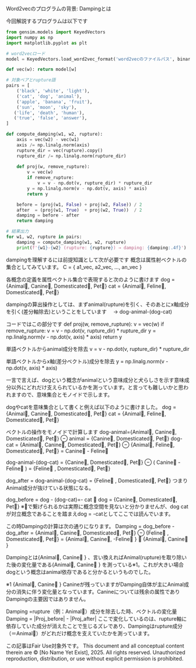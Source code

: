 Word2vecのプログラムの背景: Dampingとは

今回解説するプログラムは以下です

```python
from gensim.models import KeyedVectors
import numpy as np
import matplotlib.pyplot as plt

# word2vecロード
model = KeyedVectors.load_word2vec_format('word2vecのファイルパス', binary=True)

def vec(w): return model[w]

# 対象ペアとrupture語
pairs = [
    ('black', 'white', 'light'),
    ('cat', 'dog', 'animal'),
    ('apple', 'banana', 'fruit'),
    ('sun', 'moon', 'sky'),
   ('life', 'death', 'human'),
   ('true', 'false', 'answer'),
]

def compute_damping(w1, w2, rupture):
    axis = vec(w2) - vec(w1)
    axis /= np.linalg.norm(axis)
    rupture_dir = vec(rupture).copy()
    rupture_dir /= np.linalg.norm(rupture_dir)
    
    def proj(w, remove_rupture):
        v = vec(w)
        if remove_rupture:
            v = v - np.dot(v, rupture_dir) * rupture_dir
        y = np.linalg.norm(v - np.dot(v, axis) * axis)
        return y

    before = (proj(w1, False) + proj(w2, False)) / 2
    after  = (proj(w1, True)  + proj(w2, True))  / 2
    damping = before - after
    return damping

# 結果出力
for w1, w2, rupture in pairs:
    damping = compute_damping(w1, w2, rupture)
    print(f'{w1}-{w2} (rupture: {rupture}) → damping: {damping:.4f}')
```

dampingを理解するには前提知識として次が必要です
概念は属性射ベクトルの集合としてみています。
C = { a1_vec, a2_vec, ..., an_vec }

各概念の定義を属性ベクトル集合で表現すると次のように書けます
dog = {Animal⃗, Canine⃗, Domesticated⃗, Pet⃗}
cat = {Animal⃗, Feline⃗, Domesticated⃗, Pet⃗}

dampingの算出操作としては、まずanimal(rupture)を引く、そのあとにx軸成分を引く(差分軸除去)ということをしています
　→ dog-animal-(dog-cat)

コードではこの部分です
def proj(w, remove_rupture): v = vec(w) if remove_rupture: v = v - np.dot(v, rupture_dir) * rupture_dir y = np.linalg.norm(v - np.dot(v, axis) * axis) return y

単語ベクトルからanimal成分を除去
v = v - np.dot(v, rupture_dir) * rupture_dir

単語ベクトルからx軸(差分ベクトル)成分を除去
y = np.linalg.norm(v - np.dot(v, axis) * axis)

一言で言えば、dogという概念がanimalという意味成分と犬らしさを示す意味成分以外にどれだけ支えられているかを測っています。と言っても難しいかと思われますので、意味集合とモノイドで示します。

dogやcatを意味集合として書くと例えば以下のように書けました。
dog = {Animal⃗, Canine⃗, Domesticated⃗, Pet⃗}
cat = {Animal⃗, Feline⃗, Domesticated⃗, Pet⃗}

ベクトルの操作をモノイドで計算します
dog-animal={Animal⃗, Canine⃗, Domesticated⃗, Pet⃗} ⊖ animal =  {Canine⃗, Domesticated⃗, Pet⃗}
dog-cat = {Animal⃗, Canine⃗, Domesticated⃗, Pet⃗} ⊖ {Animal⃗, Feline⃗, Domesticated⃗, Pet⃗} = Canine⃗ - Feline⃗

dog-animal-(dog-cat) = {Canine⃗, Domesticated⃗, Pet⃗} ⊖ ( Canine⃗ - Feline⃗ )
 = {Feline⃗ , Domesticated⃗, Pet⃗}

dog_after = dog-animal-(dog-cat) =  {Feline⃗ , Domesticated⃗, Pet⃗}
つまりAnimal成分が抜けている状態になる。

dog_before = dog - (dog-cat)=- cat ≒ dog = {Canine⃗, Domesticated⃗, Pet⃗}
※≒で繋げられるかは実際に概念空間を見ないと分かりませんが、dog catが対立概念であることを踏まえdog = -catとしてここでは読んでいます。

この時Dampingの計算は次の通りになります。
Damping =  dog_before - dog_after = {Animal⃗, Canine⃗, Domesticated⃗, Pet⃗} ⊖ {Feline⃗ , Domesticated⃗, Pet⃗} =  {Animal⃗, Canine⃗, -Feline⃗ } ≒ {Animal⃗, Canine⃗ }

Dampingとは{Animal⃗, Canine⃗ } 、言い換えればAnimal(rupture)を取り除いた後の変化量である{Animal⃗, Canine⃗ } を測っている※1。これが大きい場合dogという概念はanimal依存であると分かるというものでした。

※1 {Animal⃗, Canine⃗ } Canineが残っていますがDamping自体が主にAnimal成分の消失に伴う変化量となっています。Canineについては残余の属性でありDampingの主要因ではありません。

Damping =rupture（例：Animal⃗）成分を除去した時、ベクトルの変化量
Damping = |Proj_before| - |Proj_after|
ここで変化しているのは、rupture軸に依存していた成分が消えたことで生じるズレであり、Dampingはrupture成分（＝Animal⃗）がどれだけ概念を支えていたかを測っています。

この記事はFair Use対象外です。
This document and all conceptual content therein are © [No Name Yet Exist], 2025. All rights reserved. Unauthorized reproduction, distribution, or use without explicit permission is prohibited.